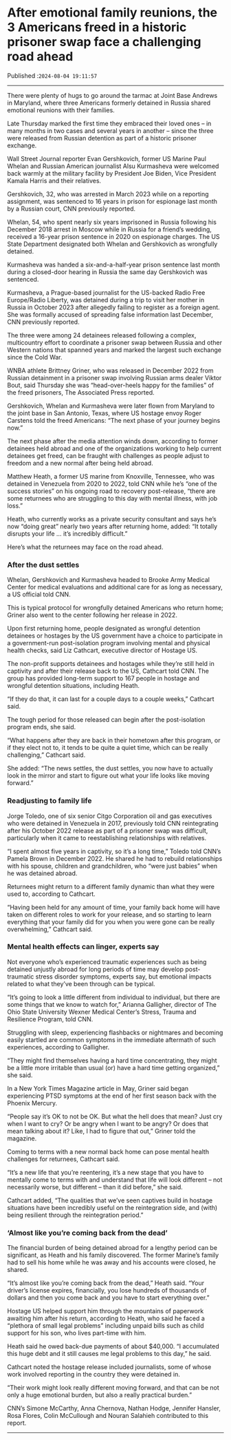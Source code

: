 # After emotional family reunions, the 3 Americans freed in a historic prisoner swap face a challenging road ahead

Published :`2024-08-04 19:11:57`

---

There were plenty of hugs to go around the tarmac at Joint Base Andrews in Maryland, where three Americans formerly detained in Russia shared emotional reunions with their families.

Late Thursday marked the first time they embraced their loved ones – in many months in two cases and several years in another – since the three were released from Russian detention as part of a historic prisoner exchange.

Wall Street Journal reporter Evan Gershkovich, former US Marine Paul Whelan and Russian American journalist Alsu Kurmasheva were welcomed back warmly at the military facility by President Joe Biden, Vice President Kamala Harris and their relatives.

Gershkovich, 32, who was arrested in March 2023 while on a reporting assignment, was sentenced to 16 years in prison for espionage last month by a Russian court, CNN previously reported.

Whelan, 54, who spent nearly six years imprisoned in Russia following his December 2018 arrest in Moscow while in Russia for a friend’s wedding, received a 16-year prison sentence in 2020 on espionage charges. The US State Department designated both Whelan and Gershkovich as wrongfully detained.

Kurmasheva was handed a six-and-a-half-year prison sentence last month during a closed-door hearing in Russia the same day Gershkovich was sentenced.

Kurmasheva, a Prague-based journalist for the US-backed Radio Free Europe/Radio Liberty, was detained during a trip to visit her mother in Russia in October 2023 after allegedly failing to register as a foreign agent. She was formally accused of spreading false information last December, CNN previously reported.

The three were among 24 detainees released following a complex, multicountry effort to coordinate a prisoner swap between Russia and other Western nations that spanned years and marked the largest such exchange since the Cold War.

WNBA athlete Brittney Griner, who was released in December 2022 from Russian detainment in a prisoner swap involving Russian arms dealer Viktor Bout, said Thursday she was “head-over-heels happy for the families” of the freed prisoners, The Associated Press reported.

Gershkovich, Whelan and Kurmasheva were later flown from Maryland to the joint base in San Antonio, Texas, where US hostage envoy Roger Carstens told the freed Americans: “The next phase of your journey begins now.”

The next phase after the media attention winds down, according to former detainees held abroad and one of the organizations working to help current detainees get freed, can be fraught with challenges as people adjust to freedom and a new normal after being held abroad.

Matthew Heath, a former US marine from Knoxville, Tennessee, who was detained in Venezuela from 2020 to 2022, told CNN while he’s “one of the success stories” on his ongoing road to recovery post-release, “there are some returnees who are struggling to this day with mental illness, with job loss.”

Heath, who currently works as a private security consultant and says he’s now “doing great” nearly two years after returning home, added: “It totally disrupts your life … it’s incredibly difficult.”

Here’s what the returnees may face on the road ahead.

### After the dust settles

Whelan, Gershkovich and Kurmasheva headed to Brooke Army Medical Center for medical evaluations and additional care for as long as necessary, a US official told CNN.

This is typical protocol for wrongfully detained Americans who return home; Griner also went to the center following her release in 2022.

Upon first returning home, people designated as wrongful detention detainees or hostages by the US government have a choice to participate in a government-run post-isolation program involving mental and physical health checks, said Liz Cathcart, executive director of Hostage US.

The non-profit supports detainees and hostages while they’re still held in captivity and after their release back to the US, Cathcart told CNN. The group has provided long-term support to 167 people in hostage and wrongful detention situations, including Heath.

“If they do that, it can last for a couple days to a couple weeks,” Cathcart said.

The tough period for those released can begin after the post-isolation program ends, she said.

“What happens after they are back in their hometown after this program, or if they elect not to, it tends to be quite a quiet time, which can be really challenging,” Cathcart said.

She added: “The news settles, the dust settles, you now have to actually look in the mirror and start to figure out what your life looks like moving forward.”

### Readjusting to family life

Jorge Toledo, one of six senior Citgo Corporation oil and gas executives who were detained in Venezuela in 2017, previously told CNN reintegrating after his October 2022 release as part of a prisoner swap was difficult, particularly when it came to reestablishing relationships with relatives.

“I spent almost five years in captivity, so it’s a long time,” Toledo told CNN’s Pamela Brown in December 2022. He shared he had to rebuild relationships with his spouse, children and grandchildren, who “were just babies” when he was detained abroad.

Returnees might return to a different family dynamic than what they were used to, according to Cathcart.

“Having been held for any amount of time, your family back home will have taken on different roles to work for your release, and so starting to learn everything that your family did for you when you were gone can be really overwhelming,” Cathcart said.

### Mental health effects can linger, experts say

Not everyone who’s experienced traumatic experiences such as being detained unjustly abroad for long periods of time may develop post-traumatic stress disorder symptoms, experts say, but emotional impacts related to what they’ve been through can be typical.

“It’s going to look a little different from individual to individual, but there are some things that we know to watch for,” Arianna Galligher, director of The Ohio State University Wexner Medical Center’s Stress, Trauma and Resilience Program, told CNN.

Struggling with sleep, experiencing flashbacks or nightmares and becoming easily startled are common symptoms in the immediate aftermath of such experiences, according to Galligher.

“They might find themselves having a hard time concentrating, they might be a little more irritable than usual (or) have a hard time getting organized,” she said.

In a New York Times Magazine article in May, Griner said began experiencing PTSD symptoms at the end of her first season back with the Phoenix Mercury.

“People say it’s OK to not be OK. But what the hell does that mean? Just cry when I want to cry? Or be angry when I want to be angry? Or does that mean talking about it? Like, I had to figure that out,” Griner told the magazine.

Coming to terms with a new normal back home can pose mental health challenges for returnees, Cathcart said.

“It’s a new life that you’re reentering, it’s a new stage that you have to mentally come to terms with and understand that life will look different – not necessarily worse, but different – than it did before,” she said.

Cathcart added, “The qualities that we’ve seen captives build in hostage situations have been incredibly useful on the reintegration side, and (with) being resilient through the reintegration period.”

### ‘Almost like you’re coming back from the dead’

The financial burden of being detained abroad for a lengthy period can be significant, as Heath and his family discovered. The former Marine’s family had to sell his home while he was away and his accounts were closed, he shared.

“It’s almost like you’re coming back from the dead,” Heath said. “Your driver’s license expires, financially, you lose hundreds of thousands of dollars and then you come back and you have to start everything over.”

Hostage US helped support him through the mountains of paperwork awaiting him after his return, according to Heath, who said he faced a “plethora of small legal problems” including unpaid bills such as child support for his son, who lives part-time with him.

Heath said he owed back-due payments of about $40,000. “I accumulated this huge debt and it still causes me legal problems to this day,” he said.

Cathcart noted the hostage release included journalists, some of whose work involved reporting in the country they were detained in.

“Their work might look really different moving forward, and that can be not only a huge emotional burden, but also a really practical burden.”

CNN’s Simone McCarthy, Anna Chernova, Nathan Hodge, Jennifer Hansler, Rosa Flores, Colin McCullough and Nouran Salahieh contributed to this report.

---


